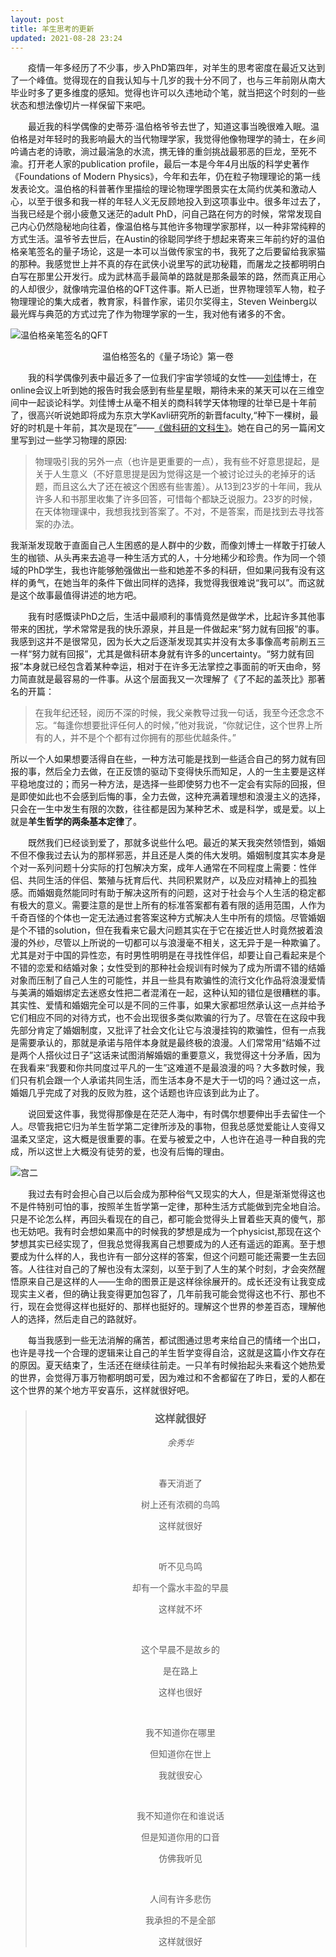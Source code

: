 ```yaml
---
layout: post
title: 羊生思考的更新
updated: 2021-08-28 23:24
---
```


&emsp;&emsp;疫情一年多经历了不少事，步入PhD第四年，对羊生的思考密度在最近又达到了一个峰值。觉得现在的自我认知与十几岁的我十分不同了，也与三年前刚从南大毕业时多了更多维度的感知。觉得也许可以久违地动个笔，就当把这个时刻的一些状态和想法像切片一样保留下来吧。

&emsp;&emsp;最近我的科学偶像的史蒂芬·温伯格爷爷去世了，知道这事当晚很难入眠。温伯格是对年轻时的我影响最大的当代物理学家，我觉得他像物理学的骑士，在乡间吟诵古老的诗歌，淌过最湍急的水流，携无锋的重剑挑战最邪恶的巨龙，至死不渝。打开老人家的publication profile，最后一本是今年4月出版的科学史著作《Foundations of Modern Physics》，今年和去年，仍在粒子物理理论的第一线发表论文。温伯格的科普著作里描绘的理论物理学图景实在太简约优美和激动人心，以至于很多和我一样的年轻人义无反顾地投入到这项事业中。很多年过去了，当我已经是个弱小疲惫又迷茫的adult PhD，问自己路在何方的时候，常常发现自己内心仍然隐秘地向往着，像温伯格与其他许多物理学家那样，以一种非常纯粹的方式生活。温爷爷去世后，在Austin的徐聪同学终于想起来寄来三年前约好的温伯格亲笔签名的量子场论，这是一本可以当做传家宝的书，我死了之后要留给我家猫的那种。我感觉世上并不真的存在武侠小说里写的武功秘籍，而屠龙之技都明明白白写在那里公开发行。成为武林高手最简单的路就是那条最笨的路，然而真正用心的人却很少，就像啃完温伯格的QFT这件事。斯人已逝，世界物理领军人物，粒子物理理论的集大成者，教育家，科普作家，诺贝尔奖得主，Steven Weinberg以最光辉与典范的方式过完了作为物理学家的一生，我对他有诸多的不舍。

![温伯格亲笔签名的QFT](/assets/img/qft.jpg)
<center>温伯格签名的《量子场论》第一卷</center>

&emsp;&emsp;我的科学偶像列表中最近多了一位我们宇宙学领域的女性——[刘佳](https://liuxx479.github.io)博士，在online会议上听到她的报告时我会感到有些星星眼，期待未来的某天可以在三维空间中一起谈论科学。刘佳博士从毫不相关的商科转学天体物理的壮举已是十年前了，很高兴听说她即将成为东京大学Kavli研究所的新晋faculty,“种下一棵树，最好的时机是十年前，其次是现在”——<a target="_blank" href="https://mp.weixin.qq.com/s/Yki8pehyj36S8Iw19pf_Og" >《做科研的文科生》</a>。她在自己的另一篇闲文里写到过一些学习物理的原因:
>物理吸引我的另外一点（也许是更重要的一点），我有些不好意思提起，是关于人生意义（不好意思提是因为觉得这是一个被讨论过头的老掉牙的话题，而且这么大了还在被这个困惑有些害羞）。从13到23岁的十年间，我从许多人和书那里收集了许多回答，可惜每个都缺乏说服力。23岁的时候，在天体物理课中，我想我找到答案了。不对，不是答案，而是找到去寻找答案的办法。

我渐渐发现敢于直面自己人生困惑的是人群中的少数，而像刘博士一样敢于打破人生的枷锁、从头再来去追寻一种生活方式的人，十分地稀少和珍贵。作为同一个领域的PhD学生，我也许能够勉强做出一些和她差不多的科研，但如果问我有没有这样的勇气，在她当年的条件下做出同样的选择，我觉得我很难说“我可以”。而这就是这个故事最值得讲述的地方吧。

&emsp;&emsp;我有时感慨读PhD之后，生活中最顺利的事情竟然是做学术，比起许多其他事带来的困扰，学术常常是我的快乐源泉，并且是一件做起来“努力就有回报”的事。我感到这并不是很常见，因为长大之后逐渐发现其实并没有太多事像高考前刷五三一样“努力就有回报”，尤其是做科研本身就有许多的uncertainty。“努力就有回报”本身就已经包含着某种幸运，相对于在许多无法掌控之事面前的听天由命，努力简直就是最容易的一件事。从这个层面我又一次理解了《了不起的盖茨比》那著名的开篇：
>在我年纪还轻，阅历不深的时候，我父亲教导过我一句话，我至今还念念不忘。“每逢你想要批评任何人的时候，”他对我说，“你就记住，这个世界上所有的人，并不是个个都有过你拥有的那些优越条件。”

所以一个人如果想要活得自在些，一种方法可能是找到一些适合自己的努力就有回报的事，然后全力去做，在正反馈的驱动下变得快乐而知足，人的一生主要是这样平稳地度过的；而另一种方法，是选择一些即使努力也不一定会有实际的回报，但是即使如此也不会感到后悔的事，全力去做，这种充满着理想和浪漫主义的选择，只会在一生中发生有限的次数，往往都是因为某种艺术、或是科学，或是爱。以上就是**羊生哲学的两条基本定律**了。

&emsp;&emsp;既然我们已经谈到爱了，那就多说些什么吧。最近的某天我突然领悟到，婚姻不但不像我过去认为的那样邪恶，并且还是人类的伟大发明。婚姻制度其实本身是个对一系列问题十分实际的打包解决方案，成年人通常在不同程度上需要：性伴侣、共同生活的伴侣、繁殖与抚育后代、共同积累财产，以及应对精神上的孤独感。而婚姻竟然能同时有助于解决这所有的问题，这对于社会与个人生活的稳定都有极大的意义。需要注意的是世上所有的标准答案都有着有限的适用范围，人作为千奇百怪的个体也一定无法通过套答案这种方式解决人生中所有的烦恼。尽管婚姻是个不错的solution，但在我看来它最大问题其实在于它在接近世人时竟然披着浪漫的外纱，尽管以上所说的一切都可以与浪漫毫不相关，这无异于是一种欺骗了。尤其是对于中国的异性恋，有时男性明明是在寻找性伴侣，却要让自己看起来是个不错的恋爱和结婚对象；女性受到的那种社会规训有时候为了成为所谓不错的结婚对象而压制了自己人生的可能性，并且一些具有欺骗性的流行文化作品将浪漫爱情与美满的婚姻绑定去迷惑女性把二者混淆在一起，这种认知的错位是很糟糕的事。其实性、爱情和婚姻完全可以是不同的三件事，如果大家都坦然承认这一点并给予它们相应不同的对待方式，也不会出现很多类似欺骗的行为了。尽管在在这段中我先部分肯定了婚姻制度，又批评了社会文化让它与浪漫挂钩的欺骗性，但有一点我是需要承认的，那就是承诺与陪伴本身就是最终极的浪漫。人们常常用“结婚不过是两个人搭伙过日子”这话来试图消解婚姻的重要意义，我觉得这十分矛盾，因为在我看来“我要和你共同度过平凡的一生”这难道不是最浪漫的吗？大多数时候，我们只有机会跟一个人承诺共同生活，而生活本身不是大于一切的吗？通过这一点，婚姻几乎完成了对我的反败为胜，这个话题也许应该到此为止了。

&emsp;&emsp;说回爱这件事，我觉得那像是在茫茫人海中，有时偶尔想要伸出手去留住一个人。尽管我把它归为羊生哲学第二定律所涉及的事物，但我总感觉爱能让人变得又温柔又坚定，这大概是很重要的事。在爱与被爱之中，人也许在追寻一种自我的完成，所以这世上大概没有徒劳的爱，也没有后悔的理由。

![宫二](/assets/img/gonger.jpg)

&emsp;&emsp;我过去有时会担心自己以后会成为那种俗气又现实的大人，但是渐渐觉得这也不是件特别可怕的事，按照羊生哲学第一定律，那种生活方式能做到完全地自洽。只是不论怎么样，再回头看现在的自己，都可能会觉得头上冒着些天真的傻气，那也无妨吧。我有时会想如果高中的时候我的梦想是成为一个physicist,那现在这个梦想其实已经实现了，但我总觉得我离自己想要成为的人还有遥远的距离。至于想要成为什么样的人，我也许有一部分这样的答案，但这个问题可能还需要一生去回答。人往往对自己的了解也没有太深刻，以至于到了人生的某个时刻，才会突然醒悟原来自己是这样的人——生命的图景正是这样徐徐展开的。成长还没有让我变成现实主义者，但的确让我变得更加包容了，几年前我可能会觉得这也不行、那也不行，现在会觉得这样也挺好的、那样也挺好的。理解这个世界的参差百态，理解他人的选择，然后走自己的路就好。

&emsp;&emsp;每当我感到一些无法消解的痛苦，都试图通过思考来给自己的情绪一个出口，也许是寻找一个合理的逻辑来让自己的羊生哲学变得自洽，这就是这篇小作文存在的原因。夏天结束了，生活还在继续往前走。一只羊有时候抬起头来看这个她热爱的世界，会觉得万事万物都明朗可爱，因为难过和不舍都留在了昨日，爱的人都在这个世界的某个地方平安喜乐，这样就很好吧。

<div style="text-align:center">
	
> ### 这样就很好
>
> *余秀华*
>
> &nbsp;
>
> 春天消逝了
>
> 树上还有浓稠的鸟鸣
>
> 这样就很好
>
> &nbsp;
>
> 听不见鸟鸣
>
> 却有一个露水丰盈的早晨
>
> 这样就不坏
>
> &nbsp;
>
> 这个早晨不是故乡的
>
> 是在路上
>
> 这样也很好
>
> &nbsp;
>
> 我不知道你在哪里
>
> 但知道你在世上
>
> 我就很安心
>
> &nbsp;
>
> 我不知道你在和谁说话
>
> 但是知道你用的口音
>
> 仿佛我听见
>
> &nbsp;
>
> 人间有许多悲伤
>
> 我承担的不是全部
>
> 这样就很好

</div>






